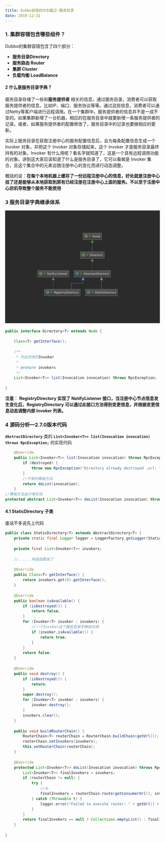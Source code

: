 ```yaml
---
title: Dubbo容错四大利器之—服务目录
date: 2019-12-31
---
```

### 1. 集群容错包含哪些组件？

Dubbo的集群容错包含了四个部分：

- **服务目录Directory**
- **服务路由 Router**
- **集群 Cluster**
- **负载均衡 LoadBalance**

#### 2 什么是服务目录字典？

服务目录存储了一些和**服务提供者** 相关的信息，通过服务目录，消费者可以获取服务提供者的信息。比如IP、端口、服务协议等等。通过这些信息，消费者可以通过Netty等客户端进行远程调用。在一个集群中。服务提供者的信息并不是一成不变的。如果集群新增了一台机器，相应的在服务目录中就要新增一条服务提供者的记录。或者，如果服务提供者的配置修改了，服务目录中的记录也要做相应的更新。

实际上服务目录在获取注册中心的服务配置信息后，会为每条配置信息生成一个 Invoker 对象，并把这个 Invoker 对象存储起来，这个 Invoker 才是服务目录最终持有的对象。Invoker 有什么用呢？看名字就知道了，这是一个具有远程调用功能的对象。讲到这大家应该知道了什么是服务目录了，它可以看做是 Invoker 集合，且这个集合中的元素会随注册中心的变化而进行动态调整。

概括的说：**在每个本地机器上缓存了一份远程注册中心的信息，好处就是注册中心挂了还是能够从本地获取到原有已经注册在注册中心上面的服务。不以至于注册中心宕机导致整个服务不能使用** 

### 3 服务目录字典继承体系

![图](https://github.com/mxsm/document/blob/master/image/RPC/Dubbo/%E6%9C%8D%E7%9B%AE%E5%BD%95%E7%BB%A7%E6%89%BF%E4%BD%93%E7%B3%BB%E5%9B%BE2.7.0.jpg?raw=true)

```java
public interface Directory<T> extends Node {

    Class<T> getInterface();

    /**
     * 列出所有的Invoker
     *
     * @return invokers
     */
    List<Invoker<T>> list(Invocation invocation) throws RpcException;

}
```

**注意**： **RegistryDirectory 实现了 NotifyListener 接口，当注册中心节点信息发生变化后，RegistryDirectory 可以通过此接口方法得到变更信息，并根据变更信息动态调整内部 Invoker 列表。**

### 4 源码分析—2.7.0版本代码

**`AbstractDirectory`**  类的 **`List<Invoker<T>> list(Invocation invocation) throws RpcException;`** 的实现代码

```java
    @Override
    public List<Invoker<T>> list(Invocation invocation) throws RpcException {
        if (destroyed) {
            throw new RpcException("Directory already destroyed .url: " + getUrl());
        }
		//子类的模板方法
        return doList(invocation);
    }
//模板方法由子类实现
protected abstract List<Invoker<T>> doList(Invocation invocation) throws RpcException;
```

#### 4.1 StaticDirectory 子类

废话不多说先上代码

```java
public class StaticDirectory<T> extends AbstractDirectory<T> {
    private static final Logger logger = LoggerFactory.getLogger(StaticDirectory.class);

    private final List<Invoker<T>> invokers;

    //......构造函数省了

    @Override
    public Class<T> getInterface() {
        return invokers.get(0).getInterface();
    }

    @Override
    public boolean isAvailable() {
        if (isDestroyed()) {
            return false;
        }
        for (Invoker<T> invoker : invokers) {
            //一个Invoker这个服务目录字典就可用
            if (invoker.isAvailable()) {
                return true;
            }
        }
        return false;
    }

    @Override
    public void destroy() {
        if (isDestroyed()) {
            return;
        }
        super.destroy();
        for (Invoker<T> invoker : invokers) {
            invoker.destroy();
        }
        invokers.clear();
    }

    public void buildRouterChain() {
        RouterChain<T> routerChain = RouterChain.buildChain(getUrl());
        routerChain.setInvokers(invokers);
        this.setRouterChain(routerChain);
    }

    @Override
    protected List<Invoker<T>> doList(Invocation invocation) throws RpcException {
        List<Invoker<T>> finalInvokers = invokers;
        if (routerChain != null) {
            try {
                //从
                finalInvokers = routerChain.route(getConsumerUrl(), invocation);
            } catch (Throwable t) {
                logger.error("Failed to execute router: " + getUrl() + ", cause: " + t.getMessage(), t);
            }
        }
        return finalInvokers == null ? Collections.emptyList() : finalInvokers;
    }

}
```

